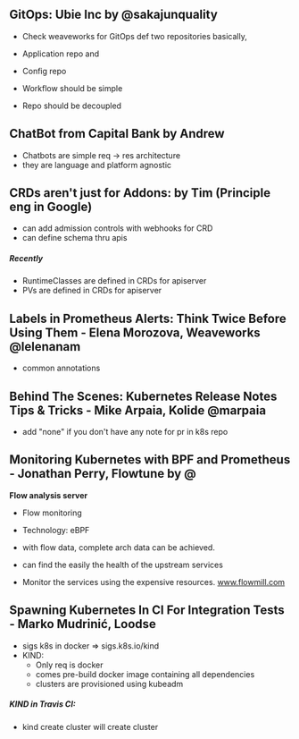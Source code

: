 ## GitOps: Ubie Inc by @sakajunquality
- Check weaveworks for GitOps def
two repositories basically, 
- Application repo and
- Config repo

- Workflow should be simple
- Repo should be decoupled


## ChatBot from Capital Bank by Andrew
- Chatbots are simple req -> res architecture
- they are language and platform agnostic


## CRDs aren't just for Addons: by Tim (Principle eng in Google)
- can add admission controls with webhooks for CRD
- can define schema thru apis

##### Recently 
- RuntimeClasses are defined in CRDs for apiserver
- PVs are  defined in CRDs for apiserver

## Labels in Prometheus Alerts: Think Twice Before Using Them - Elena Morozova, Weaveworks @lelenanam
- common annotations

## Behind The Scenes: Kubernetes Release Notes Tips & Tricks - Mike Arpaia, Kolide @marpaia
- add "none" if you don't have any note for pr in k8s repo

## Monitoring Kubernetes with BPF and Prometheus - Jonathan Perry, Flowtune by @
**Flow analysis server**
- Flow monitoring
- Technology: eBPF

- with flow data, complete arch data can be achieved.
- can find the easily the health of the upstream services
- Monitor the services using the expensive resources.
www.flowmill.com

## Spawning Kubernetes In CI For Integration Tests - Marko Mudrinić, Loodse
- sigs k8s in docker => sigs.k8s.io/kind
- KIND:
    - Only req is docker
    - comes pre-build docker image containing all dependencies
    - clusters are provisioned using kubeadm

##### KIND in Travis CI:
- kind create cluster will create cluster
